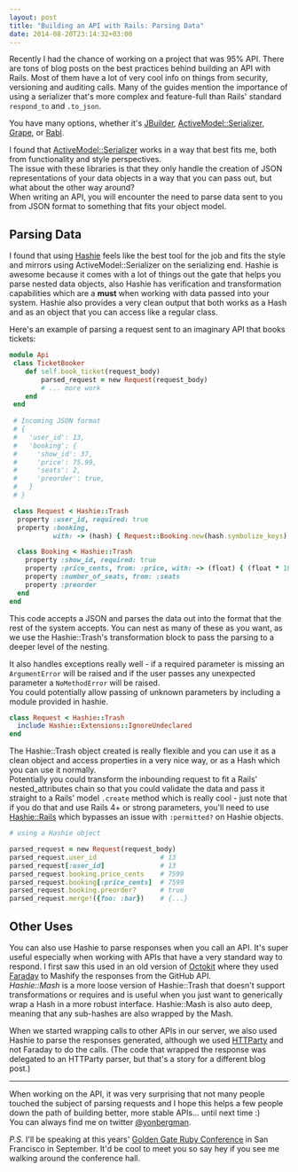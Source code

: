 ```yaml
---
layout: post
title: "Building an API with Rails: Parsing Data"
date: 2014-08-20T23:14:32+03:00
---
```


Recently I had the chance of working on a project that was 95% API. 
There are tons of blog posts on the best practices behind building an API with Rails. Most of them have a lot of very cool info on things from security, versioning and auditing calls.
Many of the guides mention the importance of using a serializer that's more complex and feature-full than Rails' standard `respond_to` and `.to_json`. 

You have many options, whether it's
[JBuilder](https://github.com/rails/jbuilder), 
[ActiveModel::Serializer](https://github.com/rails-api/active_model_serializers), 
[Grape](https://github.com/intridea/grape#restful-model-representations),
or [Rabl](https://github.com/nesquena/rabl).

I found that [ActiveModel::Serializer](https://github.com/rails-api/active_model_serializers) works in a way that best fits me, both from functionality and style perspectives.  
The issue with these libraries is that they only handle the creation of JSON representations of your data objects in a way that you can pass out, but what about the other way around?  
When writing an API, you will encounter the need to parse data sent to you from JSON format to something that fits your object model.


## Parsing Data

I found that using [Hashie](https://github.com/intridea/hashie) feels like the best tool for the job and fits the style and mirrors using ActiveModel::Serializer on the serializing end.
Hashie is awesome because it comes with a lot of things out the gate that helps you parse nested data objects, also Hashie has verification and transformation capabilities which are a **must** when working with data passed into your system.
Hashie also provides a very clean output that both works as a Hash and as an object that you can access like a regular class.

Here's an example of parsing a request sent to an imaginary API that books tickets:

```ruby
module Api
 class TicketBooker
    def self.book_ticket(request_body)
        parsed_request = new Request(request_body)
        # ... more work
    end
 end
 
 # Incoming JSON format
 # {
 #   'user_id': 13,
 #   'booking': {
 #     'show_id': 37,
 #     'price': 75.99,
 #     'seats': 2,
 #     'preorder': true,
 #   }
 # }

 class Request < Hashie::Trash
  property :user_id, required: true
  property :booking, 
           with: -> (hash) { Request::Booking.new(hash.symbolize_keys) }

  class Booking < Hashie::Trash
    property :show_id, required: true
    property :price_cents, from: :price, with: -> (float) { (float * 100).to_i }
    property :number_of_seats, from: :seats
    property :preorder
  end
end


```

This code accepts a JSON and parses the data out into the format that the rest of the system accepts. 
You can nest as many of these as you want, as we use the Hashie::Trash's transformation block to pass the parsing to a deeper level of the nesting.

It also handles exceptions really well - if a required parameter is missing an `ArgumentError` will be raised and if the user passes any unexpected parameter a `NoMethodError` will be raised.  
You could potentially allow passing of unknown parameters by including a module provided in hashie.

```ruby
class Request < Hashie::Trash
  include Hashie::Extensions::IgnoreUndeclared
end
```

The Hashie::Trash object created is really flexible and you can use it as a clean object and access properties in a very nice way, or as a Hash which you can use it normally.   
Potentially you could transform the inbounding request to fit a Rails' nested_attributes chain so that you could validate the data and pass it straight to a Rails' model `.create` method which is really cool - just note that if you do that and use Rails 4+ or strong parameters, you'll need to use [Hashie::Rails](https://github.com/Maxim-Filimonov/hashie_rails) which bypasses an issue with `:permitted?` on Hashie objects.

```ruby
# using a Hashie object

parsed_request = new Request(request_body)
parsed_request.user_id                # 13
parsed_request[:user_id]              # 13
parsed_request.booking.price_cents    # 7599
parsed_request.booking[:price_cents]  # 7599
parsed_request.booking.preorder?      # true
parsed_request.merge!({foo: :bar})    # {...}
```
 
 
## Other Uses

You can also use Hashie to parse responses when you call an API.
It's super useful especially when working with APIs that have a very standard way to respond.
I first saw this used in an old version of [Octokit](https://github.com/octokit/octokit.rb/tree/v1.25.0) where they used [Faraday](https://github.com/lostisland/faraday_middleware/blob/master/lib/faraday_middleware/response/mashify.rb) to Mashify the responses from the GitHub API.  
*Hashie::Mash* is a more loose version of Hashie::Trash that doesn't support transformations or requires and is useful when you just want to generically wrap a Hash in a more robust interface. Hashie::Mash is also auto deep, meaning that any sub-hashes are also wrapped by the Mash.

When we started wrapping calls to other APIs in our server, we also used Hashie to parse the responses generated, although we used [HTTParty](https://github.com/jnunemaker/httparty) and not Faraday to do the calls. (The code that wrapped the response was delegated to an HTTParty parser, but that's a story for a different blog post.)

----

When working on the API, it was very surprising that not many people touched the subject of parsing requests and I hope this helps a few people down the path of building better, more stable APIs... until next time :)   
You can always find me on twitter [@yonbergman](http://twitter.com/yonbergman).

_P.S._ I'll be speaking at this years' [Golden Gate Ruby Conference](http://gogaruco.com/speakers/#ybergman) in San Francisco in September. It'd be cool to meet you so say hey if you see me walking around the conference hall.

  

